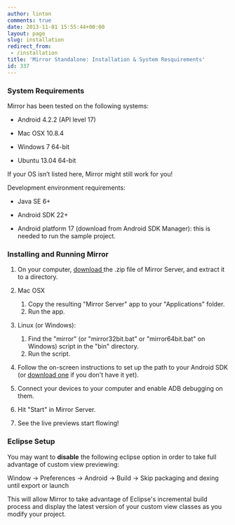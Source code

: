 ```yaml
---
author: linton
comments: true
date: 2013-11-01 15:55:44+00:00
layout: page
slug: installation
redirect_from:
 - /installation
title: 'Mirror Standalone: Installation & System Resquirements'
id: 337
---
```


### System Requirements


Mirror has been tested on the following systems:



	
  * Android 4.2.2 (API level 17)

	
  * Mac OSX 10.8.4

	
  * Windows 7 64-bit

	
  * Ubuntu 13.04 64-bit


If your OS isn’t listed here, Mirror might still work for you!

Development environment requirements:

	
  * Java SE 6+

	
  * Android SDK 22+

	
  * Android platform 17 (download from Android SDK Manager): this is needed to run the sample project.




### Installing and Running Mirror





1. On your computer, [download ](/mirror-downloads)the .zip file of Mirror Server, and extract it to a directory.

2. Mac OSX
   1. Copy the resulting "Mirror Server" app to your "Applications" folder.
   2. Run the app.




	
3. Linux (or Windows):
  
   1. Find the "mirror" (or "mirror32bit.bat" or "mirror64bit.bat" on Windows) script in the "bin" directory.
   2. Run the script.




	
4. Follow the on-screen instructions to set up the path to your Android SDK (or [download one](http://developer.android.com/sdk/installing/studio.html) if you don't have it yet).

	
5. Connect your devices to your computer and enable ADB debugging on them.

	
6. Hit "Start" in Mirror Server.

	
7. See the live previews start flowing!




### Eclipse Setup


You may want to **disable** the following eclipse option in order to take full advantage of custom view previewing:

Window -> Preferences -> Android -> Build -> Skip packaging and dexing until export or launch

This will allow Mirror to take advantage of Eclipse's incremental build process and display the latest version of your custom view classes as you modify your project.
